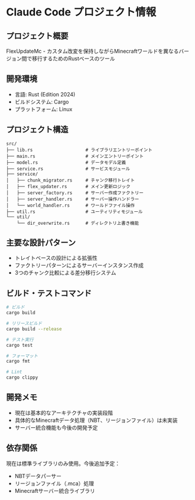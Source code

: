 # Claude Code プロジェクト情報

## プロジェクト概要
FlexUpdateMc - カスタム改変を保持しながらMinecraftワールドを異なるバージョン間で移行するためのRustベースのツール

## 開発環境
- 言語: Rust (Edition 2024)
- ビルドシステム: Cargo
- プラットフォーム: Linux

## プロジェクト構造
```
src/
├── lib.rs                    # ライブラリエントリーポイント
├── main.rs                   # メインエントリーポイント
├── model.rs                  # データモデル定義
├── service.rs                # サービスモジュール
├── service/
│   ├── chunk_migrator.rs     # チャンク移行トレイト
│   ├── flex_updater.rs       # メイン更新ロジック
│   ├── server_factory.rs     # サーバー作成ファクトリー
│   ├── server_handler.rs     # サーバー操作ハンドラー
│   └── world_handler.rs      # ワールドファイル操作
├── util.rs                   # ユーティリティモジュール
└── util/
    └── dir_overwrite.rs      # ディレクトリ上書き機能
```

## 主要な設計パターン
- トレイトベースの設計による拡張性
- ファクトリーパターンによるサーバーインスタンス作成
- 3つのチャンク比較による差分移行システム

## ビルド・テストコマンド
```bash
# ビルド
cargo build

# リリースビルド
cargo build --release

# テスト実行
cargo test

# フォーマット
cargo fmt

# Lint
cargo clippy
```

## 開発メモ
- 現在は基本的なアーキテクチャの実装段階
- 具体的なMinecraftデータ処理（NBT、リージョンファイル）は未実装
- サーバー統合機能も今後の開発予定

## 依存関係
現在は標準ライブラリのみ使用。今後追加予定：
- NBTデータパーサー
- リージョンファイル（.mca）処理
- Minecraftサーバー統合ライブラリ
